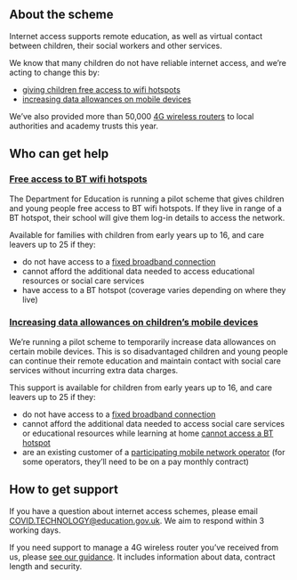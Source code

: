 ## About the scheme

Internet access supports remote education, as well as virtual contact between children, their social workers and other services.

We know that many children do not have reliable internet access, and we’re acting to change this by:

- [giving children free access to wifi hotspots](https://get-help-with-tech.education.gov.uk/about-bt-wifi)
- [increasing data allowances on mobile devices](https://get-help-with-tech.education.gov.uk/about-increasing-mobile-data)

We’ve also provided more than 50,000 [4G wireless routers](https://get-help-with-tech.education.gov.uk/devices/preparing-4g-wireless-routers) to local authorities and academy trusts this year.

## Who can get help

### [Free access to BT wifi hotspots](https://get-help-with-tech.education.gov.uk/about-bt-wifi)

The Department for Education is running a pilot scheme that gives children and young people free access to BT wifi hotspots. If they live in range of a BT hotspot, their school will give them log-in details to access the network.

Available for families with children from early years up to 16, and care leavers up to 25 if they:

- do not have access to a [fixed broadband connection](https://www.ofcom.org.uk/phones-telecoms-and-internet/advice-for-consumers/advice/broadband-speeds/broadband-basics)
- cannot afford the additional data needed to access educational resources or social care services
- have access to a BT hotspot (coverage varies depending on where they live)

### [Increasing data allowances on children’s mobile devices](https://get-help-with-tech.education.gov.uk/about-increasing-mobile-data)

We’re running a pilot scheme to temporarily increase data allowances on certain mobile devices. This is so disadvantaged children and young people can continue their remote education and maintain contact with social care services without incurring extra data charges.

This support is available for children from early years up to 16, and care leavers up to 25 if they:

- do not have access to a [fixed broadband connection](https://www.ofcom.org.uk/phones-telecoms-and-internet/advice-for-consumers/advice/broadband-speeds/broadband-basics)
- cannot afford the additional data needed to access social care services or educational resources while learning at home [cannot access a BT hotspot](https://get-help-with-tech.education.gov.uk/about-bt-wifi)
- are an existing customer of a [participating mobile network operator](https://get-help-with-tech.education.gov.uk/about-increasing-mobile-data#whos-on-board) (for some operators, they’ll need to be on a pay monthly contract)

## How to get support

If you have a question about internet access schemes, please email [COVID.TECHNOLOGY@education.gov.uk](mailto:COVID.TECHNOLOGY@education.gov.uk). We aim to respond within 3 working days.

If you need support to manage a 4G wireless router you’ve received from us, please [see our guidance](https://get-help-with-tech.education.gov.uk/devices/preparing-4g-wireless-routers). It includes information about data, contract length and security.
